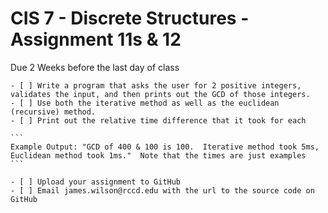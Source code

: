 # CIS 7 - Discrete Structures - Assignment 11s & 12
Due 2 Weeks before the last day of class

    - [ ] Write a program that asks the user for 2 positive integers, validates the input, and then prints out the GCD of those integers.
    - [ ] Use both the iterative method as well as the euclidean (recursive) method.
    - [ ] Print out the relative time difference that it took for each
    
    ```
    Example Output: "GCD of 400 & 100 is 100.  Iterative method took 5ms, Euclidean method took 1ms."  Note that the times are just examples
    ```
    
    - [ ] Upload your assignment to GitHub
    - [ ] Email james.wilson@rccd.edu with the url to the source code on GitHub	
